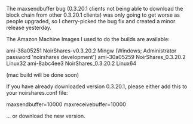 The maxsendbuffer bug (0.3.20.1 clients not being able to download the block chain from other 0.3.20.1 clients) was only going to get
worse as people upgraded, so I cherry-picked the bug fix and created a minor release yesterday.

The Amazon Machine Images I used to do the builds are available:

  ami-38a05251   NoirShares-v0.3.20.2 Mingw    (Windows; Administrator password 'noirshares development')
  ami-30a05259   NoirShares_0.3.20.2 Linux32
  ami-8abc4ee3   NoirShares_0.3.20.2 Linux64

(mac build will be done soon)

If you have already downloaded version 0.3.20.1, please either add this to your noirshares.conf file:

  maxsendbuffer=10000
  maxreceivebuffer=10000

... or download the new version.
